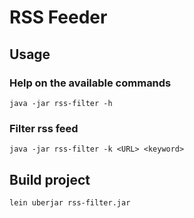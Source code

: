 # RSS Feeder

## Usage

### Help on the available commands
`java -jar rss-filter -h`

### Filter rss feed
`java -jar rss-filter -k <URL> <keyword>`


## Build project
`lein uberjar rss-filter.jar`